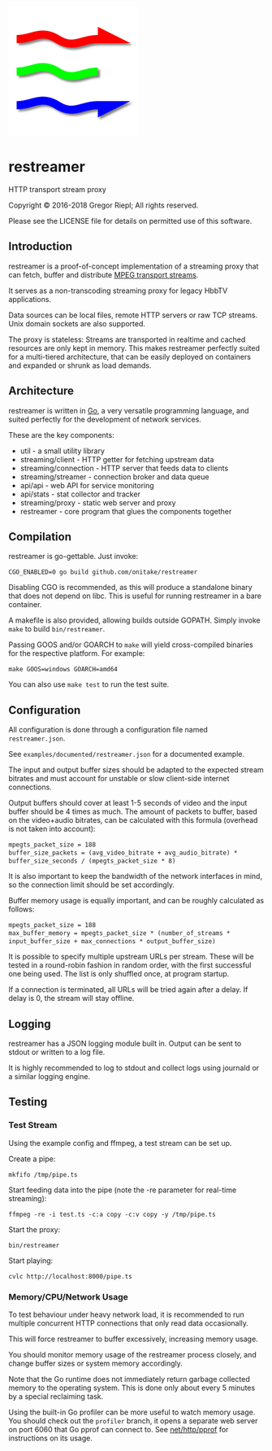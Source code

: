 ![restreamer logo](doc/logo.png)

# restreamer

HTTP transport stream proxy

Copyright © 2016-2018 Gregor Riepl;
All rights reserved.

Please see the LICENSE file for details on permitted use of this software.


## Introduction

restreamer is a proof-of-concept implementation of a streaming proxy
that can fetch, buffer and distribute [MPEG transport streams](https://en.wikipedia.org/wiki/MPEG-TS).

It serves as a non-transcoding streaming proxy for legacy HbbTV applications.

Data sources can be local files, remote HTTP servers or raw TCP streams.
Unix domain sockets are also supported.

The proxy is stateless: Streams are transported in realtime
and cached resources are only kept in memory.
This makes restreamer perfectly suited for a multi-tiered architecture,
that can be easily deployed on containers and expanded or shrunk as
load demands.


## Architecture

restreamer is written in [Go](https://golang.org/), a very versatile
programming language, and suited perfectly for the development of
network services.

These are the key components:
* util - a small utility library
* streaming/client - HTTP getter for fetching upstream data
* streaming/connection - HTTP server that feeds data to clients
* streaming/streamer - connection broker and data queue
* api/api - web API for service monitoring
* api/stats - stat collector and tracker
* streaming/proxy - static web server and proxy
* restreamer - core program that glues the components together


## Compilation

restreamer is go-gettable.
Just invoke:

```
CGO_ENABLED=0 go build github.com/onitake/restreamer
```

Disabling CGO is recommended, as this will produce a standalone binary that
does not depend on libc. This is useful for running restreamer in a bare container.

A makefile is also provided, allowing builds outside GOPATH.
Simply invoke `make` to build `bin/restreamer`.

Passing GOOS and/or GOARCH to `make` will yield cross-compiled binaries for the
respective platform. For example:

```
make GOOS=windows GOARCH=amd64
```

You can also use `make test` to run the test suite.


## Configuration

All configuration is done through a configuration file named `restreamer.json`.

See `examples/documented/restreamer.json` for a documented example.

The input and output buffer sizes should be adapted to the expected stream
bitrates and must account for unstable or slow client-side internet connections.

Output buffers should cover at least 1-5 seconds of video and the input buffer
should be 4 times as much.
The amount of packets to buffer, based on the video+audio bitrates, can be
calculated with this formula (overhead is not taken into account):

```
mpegts_packet_size = 188
buffer_size_packets = (avg_video_bitrate + avg_audio_bitrate) * buffer_size_seconds / (mpegts_packet_size * 8)
```

It is also important to keep the bandwidth of the network interfaces
in mind, so the connection limit should be set accordingly.

Buffer memory usage is equally important, and can be roughly calculated as follows:

```
mpegts_packet_size = 188
max_buffer_memory = mpegts_packet_size * (number_of_streams * input_buffer_size + max_connections * output_buffer_size)
```

It is possible to specify multiple upstream URLs per stream.
These will be tested in a round-robin fashion in random order,
with the first successful one being used.
The list is only shuffled once, at program startup.

If a connection is terminated, all URLs will be tried again after a delay.
If delay is 0, the stream will stay offline.


## Logging

restreamer has a JSON logging module built in.
Output can be sent to stdout or written to a log file.

It is highly recommended to log to stdout and collect logs using journald
or a similar logging engine.


## Testing

### Test Stream

Using the example config and ffmpeg, a test stream can be set up.

Create a pipe:
```
mkfifo /tmp/pipe.ts
```
Start feeding data into the pipe (note the -re parameter for real-time streaming):
```
ffmpeg -re -i test.ts -c:a copy -c:v copy -y /tmp/pipe.ts
```
Start the proxy:
```
bin/restreamer
```
Start playing:
```
cvlc http://localhost:8000/pipe.ts
```

### Memory/CPU/Network Usage

To test behaviour under heavy network load, it is recommended to run
multiple concurrent HTTP connections that only read data occasionally.

This will force restreamer to buffer excessively, increasing memory usage.

You should monitor memory usage of the restreamer process closely,
and change buffer sizes or system memory accordingly.

Note that the Go runtime does not immediately return garbage collected
memory to the operating system. This is done only about every 5 minutes
by a special reclaiming task.

Using the built-in Go profiler can be more useful to watch memory usage.
You should check out the `profiler` branch, it opens a separate web
server on port 6060 that Go pprof can connect to. See [net/http/pprof](https://golang.org/pkg/net/http/pprof/)
for instructions on its usage.
